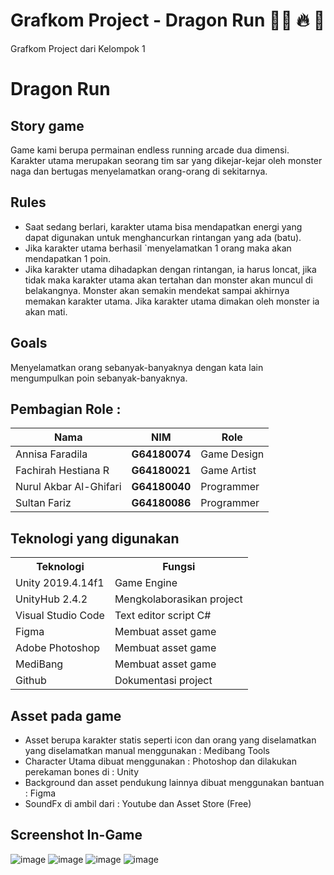 # Grafkom Project - Dragon Run :running_man: :fire: :dragon_face:
Grafkom Project dari Kelompok 1

# Dragon Run <br/>
## Story game

Game kami berupa permainan endless running arcade dua dimensi. Karakter utama merupakan seorang tim sar yang dikejar-kejar oleh monster naga dan bertugas menyelamatkan orang-orang di sekitarnya.

## Rules 

- Saat sedang berlari, karakter utama bisa mendapatkan energi yang dapat digunakan untuk menghancurkan rintangan yang ada (batu).
- Jika karakter utama berhasil `menyelamatkan 1 orang maka akan mendapatkan 1 poin.
- Jika karakter utama dihadapkan dengan rintangan, ia harus loncat, jika tidak maka karakter utama akan tertahan dan monster akan muncul di belakangnya. Monster akan semakin mendekat sampai akhirnya memakan karakter utama. Jika karakter utama dimakan oleh monster ia akan mati.

## Goals

Menyelamatkan orang sebanyak-banyaknya dengan kata lain mengumpulkan poin sebanyak-banyaknya.

## Pembagian Role :
| Nama                   | NIM           | Role        |
|------------------------|---------------|-------------|
| Annisa Faradila        | **G64180074** | Game Design |
| Fachirah Hestiana R    | **G64180021** | Game Artist |
| Nurul Akbar Al-Ghifari | **G64180040** | Programmer  |
| Sultan Fariz           | **G64180086** | Programmer  | <br/>

## Teknologi yang digunakan 

<table>
    <tr>
        <th>Teknologi</th>
        <th>Fungsi</th> 
    <tr>
    <tr>
        <td>Unity 2019.4.14f1</td>
        <td>Game Engine</td>
    </tr>
    <tr>
        <td>UnityHub 2.4.2</td>
        <td>Mengkolaborasikan project</td>
    </tr>
    <tr>
        <td>Visual Studio Code</td>
        <td>Text editor script C#</td>
    </tr>
    <tr>
        <td>Figma</td>
        <td>Membuat asset game</td>
    </tr>
    <tr>
        <td>Adobe Photoshop</td>
        <td>Membuat asset game</td>
    </tr>
    <tr>
        <td>MediBang</td>
        <td>Membuat asset game</td>
    </tr>
    <tr>
        <td>Github</td>
        <td>Dokumentasi project</td>
    </tr>
</table>

## Asset pada game 
- Asset berupa karakter statis seperti icon dan orang yang diselamatkan yang diselamatkan manual menggunakan : Medibang Tools
- Character Utama dibuat menggunakan : Photoshop dan dilakukan perekaman bones di : Unity
- Background dan asset pendukung lainnya dibuat menggunakan bantuan : Figma
- SoundFx di ambil dari : Youtube dan Asset Store (Free)

## Screenshot In-Game
![image](https://user-images.githubusercontent.com/55394860/104018084-d523f500-51eb-11eb-869e-a8ecdc7a0c46.png)
![image](https://user-images.githubusercontent.com/55394860/104018187-00a6df80-51ec-11eb-864c-c3d20879058f.png)
![image](https://user-images.githubusercontent.com/55394860/104018429-554a5a80-51ec-11eb-8282-748565642d05.png)
![image](https://user-images.githubusercontent.com/55394860/104018643-bd993c00-51ec-11eb-9ba2-65a1fb0523e5.png)
